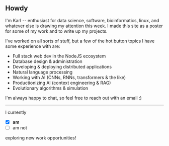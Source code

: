 ## Howdy

I'm Karl -- enthusiast for data science, software, bioinformatics, linux, and whatever else is drawing my attention this week. I made this site as a poster for some of my work and to write up my projects.

I've worked on all sorts of stuff, but a few of the hot button topics I have some experience with are:

- Full stack web dev in the NodeJS ecosystem
- Database design & administration
- Developing & deploying distributed applications
- Natural language processing
- Working with AI (CNNs, RNNs, transformers & the like)
- Productionizing AI (context engineering & RAG)
- Evolutionary algorithms & simulation

I'm always happy to chat, so feel free to reach out with an email :)

---

I currently

- [x] **am**
- [ ] am not

exploring new work opportunities!
